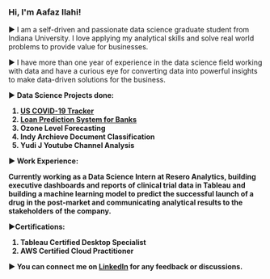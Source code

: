 ### Hi, I'm Aafaz Ilahi! 

► I am a self-driven and passionate data science graduate student from Indiana University. I love applying my analytical skills and solve real world problems to provide value for businesses. 

► I have more than one year of experience in the data science field working with data and have a curious eye for converting data into powerful insights to make data-driven solutions for the business.

► <b>Data Science Projects done: <b>
1. <a href="https://github.com/aafaz/US-Covid-19-Tracker">US COVID-19 Tracker </a> 
2. <a href="https://github.com/aafaz/Loan-Prediction">Loan Prediction System for Banks </a>
3. Ozone Level Forecasting 
4. Indy Archieve Document Classification
5. Yudi J Youtube Channel Analysis

► Work Experience:

Currently working as a Data Science Intern at Resero Analytics, building executive dashboards and reports of clinical trial data in Tableau and building a machine learning model to predict the successful launch of a drug in the post-market and communicating analytical results to the stakeholders of the company.

►Certifications:
1. Tableau Certified Desktop Specialist
2. AWS Certified Cloud Practitioner

► You can connect me on  <a href="https://www.linkedin.com/in/aafazilahi/">LinkedIn</a> for any feedback or discussions.

<!--
**aafaz/aafaz** is a ✨ _special_ ✨ repository because its `README.md` (this file) appears on your GitHub profile.

Here are some ideas to get you started:

- 🔭 I’m currently working on ...
- 🌱 I’m currently learning ...
- 👯 I’m looking to collaborate on ...
- 🤔 I’m looking for help with ...
- 💬 Ask me about ...
- 📫 How to reach me: ...
- 😄 Pronouns: ...
- ⚡ Fun fact: ...
-->
